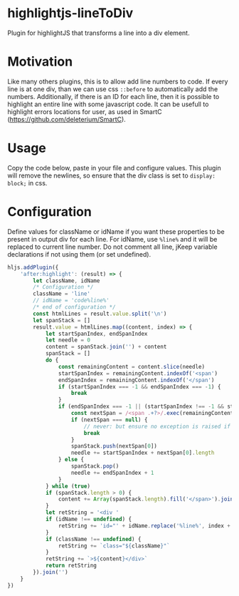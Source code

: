 # highlightjs-lineToDiv
Plugin for highlightJS that transforms a line into a div element.

# Motivation
Like many others plugins, this is to allow add line numbers to code. If every line is at one div, than we can use css `::before` to automatically add the numbers. Additionally, if there is an ID for each line, then it is possible to highlight an entire line with some javascript code. It can be usefull to highlight errors locations for user, as used in SmartC (https://github.com/deleterium/SmartC).

# Usage
Copy the code below, paste in your file and configure values. This plugin will remove the newlines, so ensure that the div class is set to `display: block;` in css.

# Configuration
Define values for className or idName if you want these properties to be present in output div for each line. For idName, use `%line%` and it will be replaced to current line number. Do not comment all line, jKeep variable declarations if not using them (or set undefined).

```javascript
hljs.addPlugin({
    'after:highlight': (result) => {
        let className, idName
        /* Configuration */
        className = 'line'
        // idName = 'code%line%'
        /* end of configuration */
        const htmlLines = result.value.split('\n')
        let spanStack = []
        result.value = htmlLines.map((content, index) => {
            let startSpanIndex, endSpanIndex
            let needle = 0
            content = spanStack.join('') + content
            spanStack = []
            do {
                const remainingContent = content.slice(needle)
                startSpanIndex = remainingContent.indexOf('<span')
                endSpanIndex = remainingContent.indexOf('</span')
                if (startSpanIndex === -1 && endSpanIndex === -1) {
                    break
                }
                if (endSpanIndex === -1 || (startSpanIndex !== -1 && startSpanIndex < endSpanIndex)) {
                    const nextSpan = /<span .+?>/.exec(remainingContent)
                    if (nextSpan === null) {
                        // never: but ensure no exception is raised if it happens some day.
                        break
                    }
                    spanStack.push(nextSpan[0])
                    needle += startSpanIndex + nextSpan[0].length
                } else {
                    spanStack.pop()
                    needle += endSpanIndex + 1
                }
            } while (true)
            if (spanStack.length > 0) {
                content += Array(spanStack.length).fill('</span>').join('')
            }
            let retString = '<div '
            if (idName !== undefined) {
                retString += 'id="' + idName.replace('%line%', index + 1) + '" '
            }
            if (className !== undefined) {
                retString += `class="${className}"`
            }
            retString += `>${content}</div>`
            return retString
        }).join('')
    }
})
```
